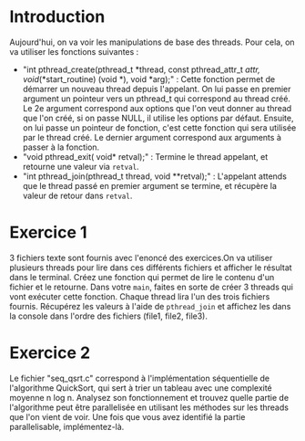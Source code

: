 # Introduction

Aujourd'hui, on va voir les manipulations de base des threads. Pour cela, on va utiliser les fonctions suivantes : 

* "int pthread_create(pthread_t *thread, const pthread_attr_t *attr, void*(*start_routine) (void *), void *arg);" : Cette fonction permet de démarrer un nouveau thread depuis l'appelant. On lui passe en premier argument un pointeur vers un pthread_t qui correspond au thread créé. Le 2e argument correspond aux options que l'on veut donner au thread que l'on créé, si on passe NULL, il utilise les options par défaut. Ensuite, on lui passe un pointeur de fonction, c'est cette fonction qui sera utilisée par le thread créé. Le dernier argument correspond aux arguments à passer à la fonction.
* "void pthread_exit( void* retval);" : Termine le thread appelant, et retourne une valeur via `retval`.
* "int pthread_join(pthread_t thread, void **retval);" : L'appelant attends que le thread passé en premier argument se termine, et récupère la valeur de retour dans `retval`.


# Exercice 1 

3 fichiers texte sont fournis avec l'enoncé des exercices.On va utiliser plusieurs threads pour lire dans ces différents fichiers et afficher le résultat dans le terminal. Créez une fonction qui permet de lire le contenu d'un fichier et le retourne. Dans votre `main`, faites en sorte de créer 3 threads qui vont exécuter cette fonction. Chaque thread lira l'un des trois fichiers fournis. Récupérez les valeurs à l'aide de `pthread_join` et affichez les dans la console dans l'ordre des fichiers (file1, file2, file3).

# Exercice 2

Le fichier "seq_qsrt.c" correspond à l'implémentation séquentielle de l'algorithme QuickSort, qui sert à trier un tableau avec une complexité moyenne n log n. Analysez son fonctionnement et trouvez quelle partie de l'algorithme peut être parallelisée en utilisant les méthodes sur les threads que l'on vient de voir. Une fois que vous avez identifié la partie parallelisable, implémentez-là.
